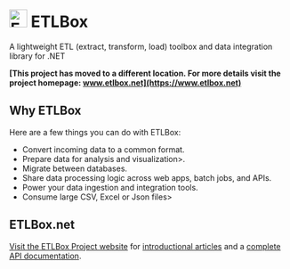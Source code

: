# <span><img src="https://www.etlbox.net/logos/svg/logo_etlbox_32x32.svg" alt="ETLBox" height="32" width="32" /> ETLBox</span>
A lightweight ETL (extract, transform, load) toolbox and data integration library for .NET
</center>

**[This project has moved to a different location. For more details visit the project homepage: www.etlbox.net](https://www.etlbox.net)**

## Why ETLBox

Here are a few things you can do with ETLBox:

- Convert incoming data to a common format.
- Prepare data for analysis and visualization>.
- Migrate between databases.
- Share data processing logic across web apps, batch jobs, and APIs.
- Power your data ingestion and integration tools.
- Consume large CSV, Excel or Json files>

## ETLBox.net

[Visit the ETLBox Project website](https://www.etlbox.net) for [introductional articles](https://www.etlbox.net/docs/getting-started/quick-start/) and a [complete API documentation](https://www.etlbox.net/api/). 

